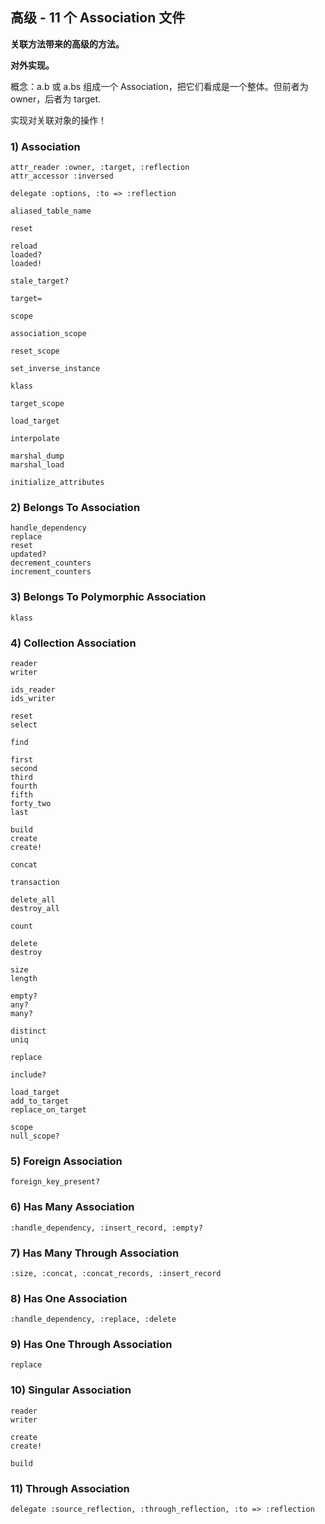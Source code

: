 ## 高级 - 11 个 Association 文件

**关联方法带来的高级的方法。**

**对外实现。**

概念：a.b 或 a.bs 组成一个 Association，把它们看成是一个整体。但前者为 owner，后者为 target.

实现对关联对象的操作！

### 1) Association

```
attr_reader :owner, :target, :reflection
attr_accessor :inversed

delegate :options, :to => :reflection
```

```
aliased_table_name

reset

reload
loaded?
loaded!

stale_target?

target=

scope

association_scope

reset_scope

set_inverse_instance

klass

target_scope

load_target

interpolate

marshal_dump
marshal_load

initialize_attributes
```

### 2) Belongs To Association

```
handle_dependency
replace
reset
updated?
decrement_counters
increment_counters
```

### 3) Belongs To Polymorphic Association

```
klass
```

### 4) Collection Association

```
reader
writer

ids_reader
ids_writer

reset
select

find

first
second
third
fourth
fifth
forty_two
last

build
create
create!

concat

transaction

delete_all
destroy_all

count

delete
destroy

size
length

empty?
any?
many?

distinct
uniq

replace

include?

load_target
add_to_target
replace_on_target

scope
null_scope?
```

### 5) Foreign Association

```
foreign_key_present?
```

### 6) Has Many Association

```
:handle_dependency, :insert_record, :empty?
```

### 7) Has Many Through Association

```
:size, :concat, :concat_records, :insert_record
```

### 8) Has One Association

```
:handle_dependency, :replace, :delete
```

### 9) Has One Through Association

```
replace
```

### 10) Singular Association

```
reader
writer

create
create!

build
```

### 11) Through Association

```
delegate :source_reflection, :through_reflection, :to => :reflection
```

